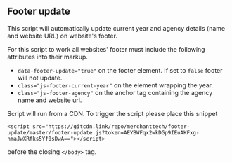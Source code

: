 Footer update
-------------

This script will automatically update current year and agency details (name and website URL) on website's footer.

For this script to work all websites' footer must include the following attributes into their markup.

* `data-footer-update="true"`  on the footer element. If set to `false` footer will not update.
* `class="js-footer-current-year"` on the element wrapping the year.
* `class="js-footer-agency"` on the anchor tag containing the agency name and website url.

Script will run from a CDN.
To trigger the script please place this snippet
```
<script src="https://gitcdn.link/repo/merchanttech/footer-update/master/footer-update.js?token=AEYBWFqx2wkDGp9IEuAKFxg-nmaJwXRfks5Yf0sDwA=="></script>
```
before the closing `</body>` tag.

